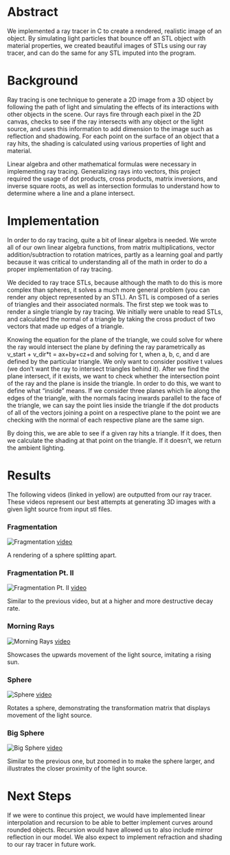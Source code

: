 # Abstract
We implemented a ray tracer in C to create a rendered, realistic image of an object. By simulating light particles that bounce off an STL object with material properties, we created beautiful images of STLs using our ray tracer, and can do the same for any STL imputed into the program. 

# Background
Ray tracing is one technique to generate a 2D image from a 3D object by following the path of light and simulating the effects of its interactions with other objects in the scene. Our rays fire through each pixel in the 2D canvas, checks to see if the ray intersects with any object or the light source, and uses this information to add dimension to the image such as reflection and shadowing. For each point on the surface of an object that a ray hits, the shading is calculated using various properties of light and material. 

Linear algebra and other mathematical formulas were necessary in implementing ray tracing. Generalizing rays into vectors, this project required the usage of dot products, cross products, matrix inversions, and inverse square roots, as well as intersection formulas to understand how to determine where a line and a plane intersect.

# Implementation
In order to do ray tracing, quite a bit of linear algebra is needed. We wrote all of our own linear algebra functions, from matrix multiplications, vector addition/subtraction to rotation matrices, partly as a learning goal and partly because it was critical to understanding all of the math in order to do a proper implementation of ray tracing. 

We decided to ray trace STLs, because although the math to do this is more complex than spheres, it solves a much more general problem (you can render any object represented by an STL). An STL is composed of a series of triangles and their associated normals. The first step we took was to render a single triangle by ray tracing. We initially were unable to read STLs, and calculated the normal of a triangle by taking the cross product of two vectors that made up edges of a triangle. 

Knowing the equation for the plane of the triangle, we could solve for where the ray would intersect the plane by defining the ray parametrically as v_start + v_dir*t = ax+by+cz+d and solving for t, when a, b, c, and d are defined by the particular triangle. We only want to consider positive t values (we don’t want the ray to intersect triangles behind it). After we find the plane intersect, if it exists, we want to check whether the intersection point of the ray and the plane is inside the triangle. In order to do this, we want to define what “inside” means. If we consider three planes which lie along the edges of the triangle, with the normals facing inwards parallel to the face of the triangle, we can say the point lies inside the triangle if the dot products of all of the vectors joining a point on a respective plane to the point we are checking with the normal of each respective plane are the same sign. 

By doing this, we are able to see if a given ray hits a triangle. If it does, then we calculate the shading at that point on the triangle. If it doesn’t, we return the ambient lighting. 

# Results
The following videos (linked in yellow) are outputted from our ray tracer. These videos represent our best attempts at generating 3D images with a given light source from input stl files. 

### Fragmentation
![Fragmentation](/images/frag1.png) 
[video](https://github.com/maxschommer/SoftSys_Terminally_Eeeel/blob/master/Work_in_Progress/Video4/a_bit_less_sad_rays.gif)

A rendering of a sphere splitting apart.

### Fragmentation Pt. II
![Fragmentation Pt. II](https://github.com/maxschommer/SoftSys_Terminally_Eeeel/blob/master/docs/images/frag2.png) 
[video](https://github.com/maxschommer/SoftSys_Terminally_Eeeel/blob/master/Work_in_Progress/Video5/diseased_rays.gif) 

Similar to the previous video, but at a higher and more destructive decay rate.

### Morning Rays
![Morning Rays](https://github.com/maxschommer/SoftSys_Terminally_Eeeel/blob/master/docs/images/morning.png)
[video](https://github.com/maxschommer/SoftSys_Terminally_Eeeel/blob/master/Work_in_Progress/Video1/morning_rays.gif)

Showcases the upwards movement of the light source, imitating a rising sun.

### Sphere 
![Sphere](https://github.com/maxschommer/SoftSys_Terminally_Eeeel/blob/master/docs/images/sphere.png) 
[video](https://github.com/maxschommer/SoftSys_Terminally_Eeeel/blob/master/Work_in_Progress/Video6/moviefast.gif)

Rotates a sphere, demonstrating the transformation matrix that displays movement of the light source.

### Big Sphere
![Big Sphere](https://github.com/maxschommer/SoftSys_Terminally_Eeeel/blob/master/docs/images/bigsphere.png)
[video](https://github.com/maxschommer/SoftSys_Terminally_Eeeel/blob/master/Work_in_Progress/Video7/sick_rays.gif)

Similar to the previous one, but zoomed in to make the sphere larger, and illustrates the closer proximity of the light source.

# Next Steps
If we were to continue this project, we would have implemented linear interpolation and recursion to be able to better implement curves around rounded objects. Recursion would have allowed us to also include mirror reflection in our model. We also expect to implement refraction and shading to our ray tracer in future work. 
